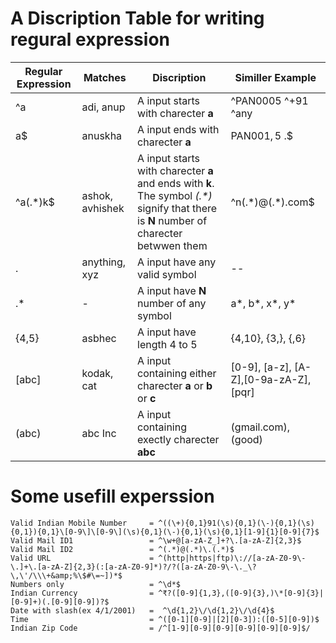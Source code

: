 A Discription Table for writing regural expression
==================================================

|Regular Expression  	|Matches  	|Discription  	|Similler Example  	|
|---	|---	|---	|---	|
|^a  	|adi, anup  	|A input starts with charecter **a**  	| ^PAN0005 ^+91 ^any	|
|a$  	|anuskha  	|A input ends with charecter **a**  	|PAN001$, 5$ \.$  	|
|^a(.\*)k$  	|ashok, avhishek  	|A input starts with charecter **a** and ends with **k**. The symbol *(.\*)* signify that there is **N** number of charecter betwwen them  	| ^n(.\*)@(.\*).com$  	|
|.  	|anything, xyz  	|A input have any valid symbol  	| --	|
|.*  	|-  	|A input have **N** number of any symbol  	| a*, b*, x*, y*	|
|{4,5}  	|asbhec  	|A input have length 4 to 5  	| {4,10}, {3,}, {,6}	|
|\[abc\]  	|kodak, cat  	|A input containing either charecter **a** or **b** or **c**  	| [0-9], [a-z], [A-Z],[0-9a-zA-Z],[pqr]	|
|(abc)  	|abc Inc  	|A input containing exectly charecter **abc**  	| (gmail.com), (good)	|

# Some usefill experssion
```jsvascript
Valid Indian Mobile Number     = ^((\+){0,1}91(\s){0,1}(\-){0,1}(\s){0,1}){0,1}\[0-9\]\[0-9\](\s){0,1}(\-){0,1}(\s){0,1}[1-9]{1}[0-9]{7}$   
Valid Mail ID1                 = ^\w+@[a-zA-Z_]+?\.[a-zA-Z]{2,3}$
Valid Mail ID2                 = ^(.*)@(.*)\.(.*)$
Valid URL                      = ^(http|https|ftp)\://[a-zA-Z0-9\-\.]+\.[a-zA-Z]{2,3}(:[a-zA-Z0-9]*)?/?([a-zA-Z0-9\-\._\?\,\'/\\\+&amp;%\$#\=~])*$
Numbers only                   = ^\d*$
Indian Currency                = ^₹?([0-9]{1,3},([0-9]{3},)\*[0-9]{3}|[0-9]+)(.[0-9][0-9])?$
Date with slash(ex 4/1/2001)   =  ^\d{1,2}\/\d{1,2}\/\d{4}$   
Time                           = ^([0-1][0-9]|[2][0-3]):([0-5][0-9])$   
Indian Zip Code                = /^[1-9][0-9][0-9][0-9][0-9][0-9]$/   
```

